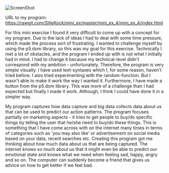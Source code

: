![ScreenShot](https://github.com/SilleKock/mini_ex/blob/master/mini_ex_4/Sk%C3%A6rmbillede%202018-03-05%20kl.%2023.53.09.png)

URL to my program: https://rawgit.com/SilleKock/mini_ex/master/mini_ex_4/mini_ex_4/index.html

For this mini exercise I found it very difficult to come up with a concept for my program. Due to the lack of ideas I had to deal with some time pressure, which made the process sort of frustrating. I wanted to challenge myself by using the p5.dom library, so this was my goal for this exercise. Technically I met a lot of obstacles, and the program I ended up with is not what I initially had in mind. I had to change it because my technical-level didn't correspond with my ambition - unfortunately. Therefore, the program is very simple visually. I have used text-syntaxes which I, for some reason, haven't tried before. I also tried experimenting with the random-function. But I wasn't able to make it work the way I wanted it. Furthermore, I have made a button from the p5.dom library. This was more of a challenge than I had expected but finally I made it work. Although, I think I could have done it in a simpler way. 

My program captures how data capture and big data collects data about us that can be used to predict our action patterns. The program focuses partially on marketing aspects - it tries to get people to buy/do specific things by telling the user that he/she need to buy/do these things.  This is something that I have come across with on the internet many times in terms of categories such as 'you may also like' or advertisement on social media based on your data, recent searches etc.
Creating this program got me thinking about how much data about us that are being captured. The internet knows so much about us that it might even be able to predict our emotional state and knows what we need when feeling sad, happy, angry and so on. The computer can suddenly become a friend that gives us advice on how to get better if we feel bad.   


 
